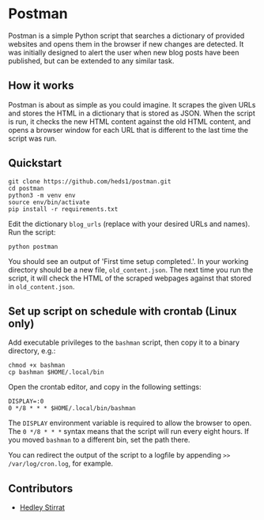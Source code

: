 # Postman

Postman is a simple Python script that searches a dictionary of provided websites
and opens them in the browser if new changes are detected. It was initially
designed to alert the user when new blog posts have been published, but 
can be extended to any similar task.

## How it works

Postman is about as simple as you could imagine. It scrapes the given URLs
and stores the HTML in a dictionary that is stored as JSON. When the script is
run, it checks the new HTML content against the old HTML content, and opens
a browser window for each URL that is different to the last time the script
was run.

## Quickstart

```
git clone https://github.com/heds1/postman.git
cd postman
python3 -m venv env
source env/bin/activate
pip install -r requirements.txt
```

Edit the dictionary `blog_urls` (replace with your desired URLs and names).
Run the script:

```
python postman
```

You should see an output of 'First time setup completed.'. In your working
directory should be a new file, `old_content.json`. The next time you run
the script, it will check the HTML of the scraped webpages against that 
stored in `old_content.json`.

## Set up script on schedule with crontab (Linux only)

Add executable privileges to the `bashman` script,
then copy it to a binary directory, e.g.:

```
chmod +x bashman
cp bashman $HOME/.local/bin
```

Open the crontab editor, and copy in the following settings:

```
DISPLAY=:0
0 */8 * * * $HOME/.local/bin/bashman
```

The `DISPLAY` environment variable is required to allow the browser to open. The `0 */8 * * *` syntax means that the script will run every eight hours. If you moved `bashman` to a different bin, set the path there.

You can redirect the output of the script to a logfile by appending `>> /var/log/cron.log`, for example.

## Contributors
- [Hedley Stirrat](https://github.com/heds1)